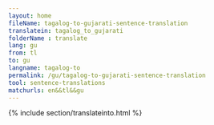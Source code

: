 ```yaml
---
layout: home
fileName: tagalog-to-gujarati-sentence-translation
translatein: tagalog_to_gujarati
folderName : translate
lang: gu
from: tl
to: gu
langname: tagalog-to
permalink: /gu/tagalog-to-gujarati-sentence-translation
tool: sentence-translations
matchurls: en&&tl&&gu
---
```

{% include section/translateinto.html %}
